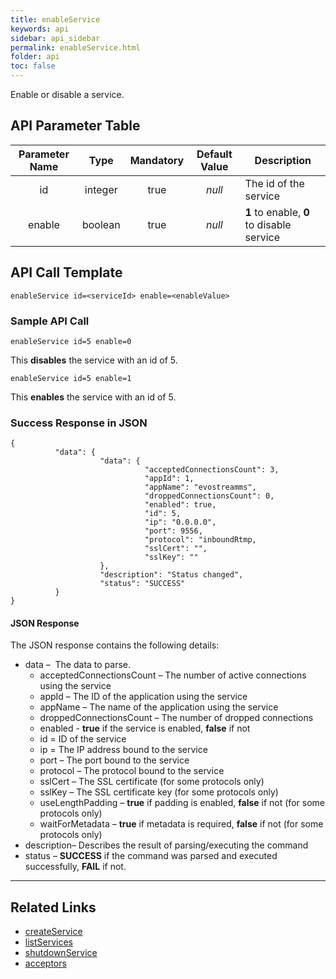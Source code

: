 ```yaml
---
title: enableService
keywords: api
sidebar: api_sidebar
permalink: enableService.html
folder: api
toc: false
---
```




Enable or disable a service.



## API Parameter Table

| **Parameter Name** |  Type   | **Mandatory** | **Default Value** | **Description**                          |
| :----------------: | :-----: | :-----------: | :---------------: | ---------------------------------------- |
|         id         | integer |     true      |      *null*       | The id of the service                    |
|       enable       | boolean |     true      |      *null*       | **1** to enable, **0** to disable service |



## API Call Template

``` 
enableService id=<serviceId> enable=<enableValue>
```



### Sample API Call

```
enableService id=5 enable=0
```

This **disables** the service with an id of 5.

```
enableService id=5 enable=1
```

This **enables** the service with an id of 5.



### Success Response in JSON

```
{
          "data": {
                    "data": {
                              "acceptedConnectionsCount": 3,
                              "appId": 1,
                              "appName": "evostreamms",
                              "droppedConnectionsCount": 0,
                              "enabled": true,
                              "id": 5,
                              "ip": "0.0.0.0",
                              "port": 9556,
                              "protocol": "inboundRtmp,
                              "sslCert": "",
                              "sslKey": ""
                    },
                    "description": "Status changed",
                    "status": "SUCCESS"
          }
}
```



#### JSON Response

The JSON response contains the following details:

- data –  The data to parse.
  - acceptedConnectionsCount – The number of active connections using the service
  - appId – The ID of the application using the service
  - appName – The name of the application using the service
  - droppedConnectionsCount – The number of dropped connections
  - enabled - **true** if the service is enabled, **false** if not
  - id = ID of the service
  - ip = The IP address bound to the service
  - port – The port bound to the service
  - protocol – The protocol bound to the service
  - sslCert – The SSL certificate (for some protocols only)
  - sslKey – The SSL certificate key (for some protocols only)
  - useLengthPadding – **true** if padding is enabled, **false** if not (for some protocols only)
  - waitForMetadata – **true** if metadata is required, **false** if not (for some protocols only)
- description– Describes the result of parsing/executing the command
- status – **SUCCESS** if the command was parsed and executed successfully, **FAIL** if not.

------

## Related Links

- [createService](createService.html)
- [listServices](listServices.html)
- [shutdownService](shutdownService.html)
- [acceptors](userguide_configlua.html#acceptors)